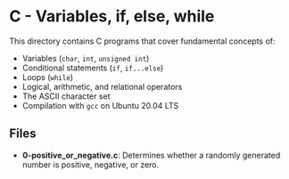# C - Variables, if, else, while

This directory contains C programs that cover fundamental concepts of:
- Variables (`char`, `int`, `unsigned int`)
- Conditional statements (`if`, `if...else`)
- Loops (`while`)
- Logical, arithmetic, and relational operators
- The ASCII character set
- Compilation with `gcc` on Ubuntu 20.04 LTS

## Files
- **0-positive_or_negative.c**: Determines whether a randomly generated number is positive, negative, or zero.

